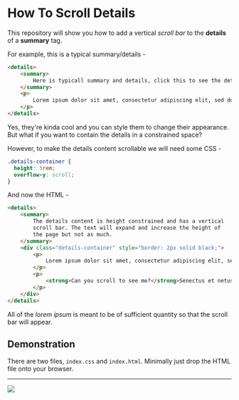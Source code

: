 # How To Scroll Details

This repository will show you how to add a vertical *scroll bar* to the **details** of a **summary** tag.

For example, this is a typical summary/details - 

```html
<details>
    <summary>
        Here is typicall summary and details, click this to see the details.
    </summary>
    <p>
        Lorem ipsum dolor sit amet, consectetur adipiscing elit, sed do eiusmod tempor incididunt ut labore.
    </p>
</details>
```

Yes, they're kinda cool and you can style them to change their appearance. But what if you want to contain the details in a constrained space?

However, to make the details content scrollable we will need some CSS - 

```css
.details-container {
  height: 5rem;
  overflow-y: scroll;
}
```

And now the HTML - 

```html
<details>
    <summary>
        The details content is height constrained and has a vertical 
        scroll bar. The text will expand and increase the height of 
        the page but not as much.
    </summary>
    <div class="details-container" style="border: 2px solid black;">
        <p>
            Lorem ipsum dolor sit amet, consectetur adipiscing elit, sed do eiusmod tempor incididunt ut labore et dolore magna aliqua. Massa tincidunt dui ut ornare lectus sit amet est placerat. Non nisi est sit amet facilisis magna. Eget nulla facilisi etiam dignissim diam quis. At volutpat diam ut venenatis tellus in. Duis convallis convallis tellus id interdum velit. Quis enim lobortis scelerisque fermentum dui. Fermentum odio eu feugiat pretium nibh ipsum consequat. Nibh praesent tristique magna sit amet purus gravida quis blandit. Commodo nulla facilisi nullam vehicula ipsum a arcu cursus. Et sollicitudin ac orci phasellus egestas tellus rutrum tellus pellentesque. Orci nulla pellentesque dignissim enim sit amet. Fringilla est ullamcorper.
        </p>
        <p>
            <strong>Can you scroll to see me?</strong>Senectus et netus et malesuada fames. Faucibus scelerisque eleifend donec pretium vulputate sapien nec sagittis aliquam. Faucibus in ornare quam viverra orci sagittis. Sapien pellentesque habitant morbi tristique senectus et netus. <strong>Can you scroll to see me too???</strong>
        </p>
    </div>
</details>
```

All of the *lorem ipsum* is meant to be of sufficient quantity so that the scroll bar will appear. 

## Demonstration

There are two files, `index.css` and `index.html`. Minimally just drop the HTML file onto your browser.

---
<img src="http://webexperiment.info/extcounter/mdcount.php?id=scrollable-summary_details">

